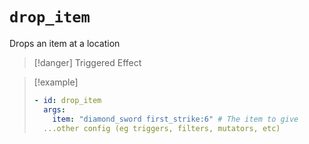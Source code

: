 # `drop_item`

Drops an item at a location

> [!danger] Triggered Effect

> [!example]
> ```yaml
> - id: drop_item
>   args:
>     item: "diamond_sword first_strike:6" # The item to give
>   ...other config (eg triggers, filters, mutators, etc)
> ```
